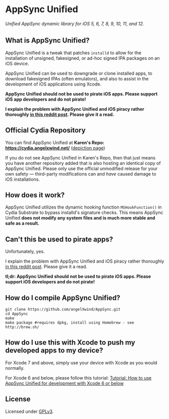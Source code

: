# AppSync Unified
###### Unified AppSync dynamic library for iOS 5, 6, 7, 8, 9, 10, 11, and 12.

What is AppSync Unified?
------------------------
AppSync Unified is a tweak that patches `installd` to allow for the installation of unsigned, fakesigned, or ad-hoc signed IPA packages on an iOS device.

AppSync Unified can be used to downgrade or clone installed apps, to download fakesigned IPAs (often emulators), and also to assist in the development of iOS applications using Xcode.

**AppSync Unified should not be used to pirate iOS apps. Please support iOS app developers and do not pirate!**

**I explain the problem with AppSync Unified and iOS piracy rather thoroughly [in this reddit post](https://www.reddit.com/r/jailbreak/comments/3oovnh/discussion_regarding_appsync_unified_ios_9_and/). Please give it a read.**

Official Cydia Repository
-------------------------
You can find AppSync Unified at **Karen's Repo: https://cydia.angelxwind.net/** ([depiction page](https://cydia.angelxwind.net/?page/net.angelxwind.appsyncunified))

If you do not see AppSync Unified in Karen's Repo, then that just means you have another repository added that is also hosting an identical copy of AppSync Unified. Please only use the official unmodified release for your own safety — third-party modifications can and _have_ caused damage to iOS installations.

How does it work?
-----------------
AppSync Unified utilizes the dynamic hooking function `MSHookFunction()` in Cydia Substrate to bypass installd's signature checks. This means AppSync Unified **does not modify any system files and is much more stable and safe as a result.**

Can't this be used to pirate apps?
----------------------------------
Unfortunately, yes.

I explain the problem with AppSync Unified and iOS piracy rather thoroughly [in this reddit post](https://www.reddit.com/r/jailbreak/comments/3oovnh/discussion_regarding_appsync_unified_ios_9_and/). Please give it a read.

**tl;dr: AppSync Unified should not be used to pirate iOS apps. Please support iOS developers and do not pirate!**

How do I compile AppSync Unified?
---------------------------------
```
git clone https://github.com/angelXwind/AppSync.git
cd AppSync
make
make package #requires dpkg, install using Homebrew - see http://brew.sh/
```

How do I use this with Xcode to push my developed apps to my device?
--------------------------------------------------------------------
For Xcode 7 and above, simply use your device with Xcode as you would normally.

For Xcode 6 and below, please follow this tutorial: [Tutorial: How to use AppSync Unified for development with Xcode 6 or below](https://angelxwind.net/?page/how2asu)

License
-------
Licensed under [GPLv3](http://www.gnu.org/copyleft/gpl.html).